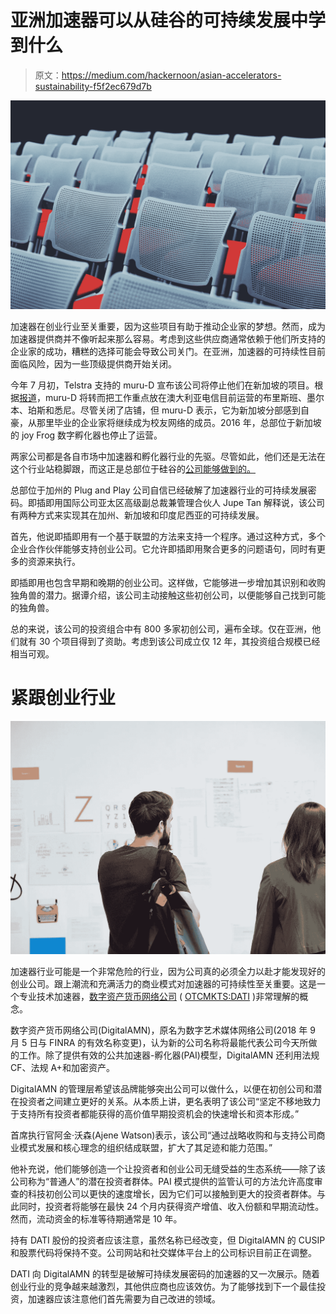 # 亚洲加速器可以从硅谷的可持续发展中学到什么

> 原文：<https://medium.com/hackernoon/asian-accelerators-sustainability-f5f2ec679d7b>

![](img/b29522a84054b82af20281534b11eff5.png)

加速器在创业行业至关重要，因为这些项目有助于推动企业家的梦想。然而，成为加速器提供商并不像听起来那么容易。考虑到这些供应商通常依赖于他们所支持的企业家的成功，糟糕的选择可能会导致公司关门。在亚洲，加速器的可持续性目前面临风险，因为一些顶级提供商开始关闭。

今年 7 月初，Telstra 支持的 muru-D 宣布该公司将停止他们在新加坡的项目。根据[报道](https://www.techinasia.com/apac-news-29-06-2018)，muru-D 将转而把工作重点放在澳大利亚电信目前运营的布里斯班、墨尔本、珀斯和悉尼。尽管关闭了店铺，但 muru-D 表示，它为新加坡分部感到自豪，从那里毕业的企业家将继续成为校友网络的成员。2016 年，总部位于新加坡的 joy Frog 数字孵化器也停止了运营。

两家公司都是各自市场中加速器和孵化器行业的先驱。尽管如此，他们还是无法在这个行业站稳脚跟，而这正是总部位于硅谷的[公司能够做到的。](https://www.dealstreetasia.com/stories/startup-accelerators-sustainability-103173/)

总部位于加州的 Plug and Play 公司自信已经破解了加速器行业的可持续发展密码。即插即用国际公司亚太区高级副总裁兼管理合伙人 Jupe Tan 解释说，该公司有两种方式来实现其在加州、新加坡和印度尼西亚的可持续发展。

首先，他说即插即用有一个基于联盟的方法来支持一个程序。通过这种方式，多个企业合作伙伴能够支持创业公司。它允许即插即用聚合更多的问题语句，同时有更多的资源来执行。

即插即用也包含早期和晚期的创业公司。这样做，它能够进一步增加其识别和收购独角兽的潜力。据谭介绍，该公司主动接触这些初创公司，以便能够自己找到可能的独角兽。

总的来说，该公司的投资组合中有 800 多家初创公司，遍布全球。仅在亚洲，他们就有 30 个项目得到了资助。考虑到该公司成立仅 12 年，其投资组合规模已经相当可观。

# **紧跟创业行业**

![](img/e05a7fe0d7e6743df2e5db2cca93101c.png)

加速器行业可能是一个非常危险的行业，因为公司真的必须全力以赴才能发现好的创业公司。跟上潮流和充满活力的商业模式对加速器的可持续性至关重要。这是一个专业技术加速器，[数字资产货币网络公司](https://digitalamn.com/) ( [OTCMKTS:DATI](https://www.google.com/search?q=OTCMKTS:DATI&tbm=fin) )非常理解的概念。

数字资产货币网络公司(DigitalAMN)，原名为数字艺术媒体网络公司(2018 年 9 月 5 日与 FINRA 的有效名称变更)，认为新的公司名称将最能代表公司今天所做的工作。除了提供有效的公共加速器-孵化器(PAI)模型，DigitalAMN 还利用法规 CF、法规 A+和加密资产。

DigitalAMN 的管理层希望该品牌能够突出公司可以做什么，以便在初创公司和潜在投资者之间建立更好的关系。从本质上讲，更名表明了该公司“坚定不移地致力于支持所有投资者都能获得的高价值早期投资机会的快速增长和资本形成。”

首席执行官阿金·沃森(Ajene Watson)表示，该公司“通过战略收购和与支持公司商业模式发展和核心理念的组织结成联盟，扩大了其足迹和能力范围。”

他补充说，他们能够创造一个让投资者和创业公司无缝受益的生态系统——除了该公司称为“普通人”的潜在投资者群体。PAI 模式提供的监管认可的方法允许高度审查的科技初创公司以更快的速度增长，因为它们可以接触到更大的投资者群体。与此同时，投资者将能够在最快 24 个月内获得资产增值、收入份额和早期流动性。然而，流动资金的标准等待期通常是 10 年。

持有 DATI 股份的投资者应该注意，虽然名称已经改变，但 DigitalAMN 的 CUSIP 和股票代码将保持不变。公司网站和社交媒体平台上的公司标识目前正在调整。

DATI 向 DigitalAMN 的转型是破解可持续发展密码的加速器的又一次展示。随着创业行业的竞争越来越激烈，其他供应商也应该效仿。为了能够找到下一个最佳投资，加速器应该注意他们首先需要为自己改进的领域。